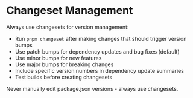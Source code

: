 # Changeset Management

Always use changesets for version management:

- Run `pnpm changeset` after making changes that should trigger version bumps
- Use patch bumps for dependency updates and bug fixes (default)
- Use minor bumps for new features
- Use major bumps for breaking changes
- Include specific version numbers in dependency update summaries
- Test builds before creating changesets

Never manually edit package.json versions - always use changesets.